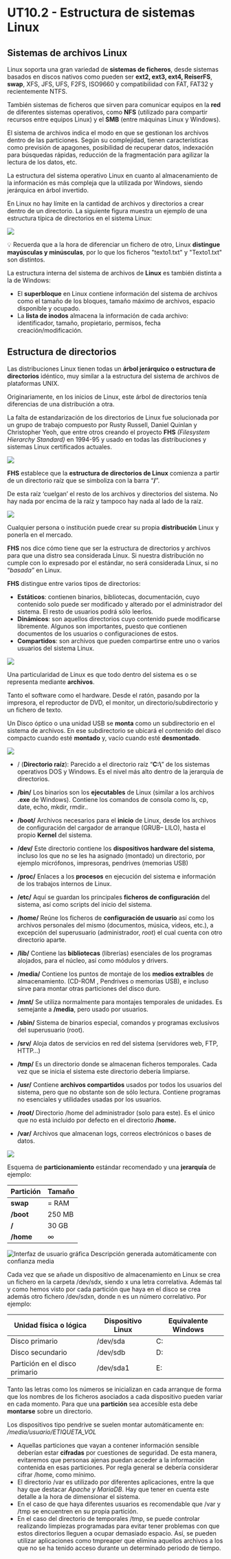 # UT10.2 - Estructura de sistemas Linux

## Sistemas de archivos Linux

Linux soporta una gran variedad de **sistemas de ficheros**, desde sistemas basados en discos nativos como pueden ser **ext2, ext3, ext4, ReiserFS**, **swap**, XFS, JFS, UFS, F2FS, ISO9660 y compatibilidad con FAT, FAT32 y recientemente NTFS.

También sistemas de ficheros que sirven para comunicar equipos en la **red** de diferentes sistemas operativos, como **NFS** (utilizado para compartir recursos entre equipos Linux) y el **SMB** (entre máquinas Linux y Windows).

El sistema de archivos indica el modo en que se gestionan los archivos dentro de las particiones. Según su complejidad, tienen características como previsión de apagones, posibilidad de recuperar datos, indexación para búsquedas rápidas, reducción de la fragmentación para agilizar la lectura de los datos, etc.

La estructura del sistema operativo Linux en cuanto al almacenamiento de la información es más compleja que la utilizada por Windows, siendo jerárquica en árbol invertido.

En Linux no hay límite en la cantidad de archivos y directorios a crear dentro de un directorio. La siguiente figura muestra un ejemplo de una estructura típica de directorios en el sistema Linux:

![](media/19f8d33bd596b428c77a2bc8a9eeae7e.png)

💡 Recuerda que a la hora de diferenciar un fichero de otro, Linux **distingue mayúsculas y minúsculas**, por lo que los ficheros "texto1.txt" y "Texto1.txt" son distintos.

La estructura interna del sistema de archivos de **Linux** es también distinta a la de Windows:

-   El **superbloque** en Linux contiene información del sistema de archivos como el tamaño de los bloques, tamaño máximo de archivos, espacio disponible y ocupado.
-   La **lista de inodos** almacena la información de cada archivo: identificador, tamaño, propietario, permisos, fecha creación/modificación.

## Estructura de directorios

Las distribuciones Linux tienen todas un **árbol jerárquico o estructura de directorios** idéntico, muy similar a la estructura del sistema de archivos de plataformas UNIX.

Originariamente, en los inicios de Linux, este árbol de directorios tenía diferencias de una distribución a otra.

La falta de estandarización de los directorios de Linux fue solucionada por un grupo de trabajo compuesto por Rusty Russell, Daniel Quinlan y Christopher Yeoh, que entre otros creando el proyecto **FHS** *(Filesystem Hierarchy Standard)* en 1994-95 y usado en todas las distribuciones y sistemas Linux certificados actuales.

![](media/73549fc50c80f701864ba86816a6d6fa.png)

**FHS** establece que la **estructura de directorios de Linux** comienza a partir de un directorio raíz que se simboliza con la barra “**/**”.

De esta raíz ‘cuelgan’ el resto de los archivos y directorios del sistema. No hay nada por encima de la raíz y tampoco hay nada al lado de la raíz.

![](media/a8eab917a4ac432f34e7ec5140336b34.jpeg)

Cualquier persona o institución puede crear su propia **distribución** Linux y ponerla en el mercado.

**FHS** nos dice cómo tiene que ser la estructura de directorios y archivos para que una distro sea considerada Linux. Si nuestra distribución no cumple con lo expresado por el estándar, no será considerada Linux, si no “*basada”* en Linux.

**FHS** distingue entre varios tipos de directorios:

-   **Estáticos**: contienen binarios, bibliotecas, documentación, cuyo contenido solo puede ser modificado y alterado por el administrador del sistema. El resto de usuarios podrá sólo leerlos.
-   **Dinámicos**: son aquellos directorios cuyo contenido puede modificarse libremente. Algunos son importantes, puesto que contienen documentos de los usuarios o configuraciones de estos.
-   **Compartidos**: son archivos que pueden compartirse entre uno o varios usuarios del sistema Linux.

![](media/f9cc44e21617decb74b1e8103cc61523.png)

Una particularidad de Linux es que todo dentro del sistema es o se representa mediante **archivos**.

Tanto el software como el hardware. Desde el ratón, pasando por la impresora, el reproductor de DVD, el monitor, un directorio/subdirectorio y un fichero de texto.

Un Disco óptico o una unidad USB se **monta** como un subdirectorio en el sistema de archivos. En ese subdirectorio se ubicará el contenido del disco compacto cuando esté **montado** y, vacío cuando esté **desmontado**.

![](media/0e8a772e685f12891c18d13fecdfe20d.png)

- / (**Directorio raíz**): Parecido a el directorio raíz “**C:\\**” de los sistemas operativos DOS y Windows. Es el nivel más alto dentro de la jerarquía de directorios.

- **/bin/** Los binarios son los **ejecutables** de Linux (similar a los archivos **.exe** de Windows). Contiene los comandos de consola como ls, cp, date, echo, mkdir, rmdir..

- **/boot/** Archivos necesarios para el **inicio** de Linux, desde los archivos de configuración del cargador de arranque (GRUB– LILO), hasta el propio **Kernel** del sistema.

- **/dev/** Este directorio contiene los **dispositivos hardware del sistema**, incluso los que no se les ha asignado (montado) un directorio, por ejemplo micrófonos, impresoras, pendrives (memorias USB)

- **/proc/** Enlaces a los **procesos** en ejecución del sistema e información de los trabajos internos de Linux.

- **/etc/** Aquí se guardan los principales **ficheros de configuración** del sistema, así como scripts del inicio del sistema.

- **/home/** Reúne los ficheros de **configuración de usuario** así como los archivos personales del mismo (documentos, música, videos, etc.), a excepción del superusuario (administrador, *root*) el cual cuenta con otro directorio aparte.

- **/lib/** Contiene las **bibliotecas** (librerías) esenciales de los programas alojados, para el núcleo, así como módulos y drivers.

- **/media/** Contiene los puntos de montaje de los **medios extraíbles** de almacenamiento. (CD-ROM , Pendrives o memorias USB), e incluso sirve para montar otras particiones del disco duro.

- **/mnt/** Se utiliza normalmente para montajes temporales de unidades. Es semejante a **/media**, pero usado por usuarios.

- **/sbin/** Sistema de binarios especial, comandos y programas exclusivos del superusuario (root).

- **/srv/** Aloja datos de servicios en red del sistema (servidores web, FTP, HTTP…)

- **/tmp/** Es un directorio donde se almacenan ficheros temporales. Cada vez que se inicia el sistema este directorio debería limpiarse.

- **/usr/** Contiene **archivos compartidos** usados por todos los usuarios del sistema, pero que no obstante son de sólo lectura. Contiene programas no esenciales y utilidades usadas por los usuarios.

- **/root/** Directorio /home del administrador (solo para este). Es el único que no está incluido por defecto en el directorio **/home.**

- **/var/** Archivos que almacenan logs, correos electrónicos o bases de datos.

![](media/c304b952dcf605f47a7e974ca186f081.jpeg)


Esquema de **particionamiento** estándar recomendado y una **jerarquía** de ejemplo:

| **Partición** | **Tamaño** |
|---------------|------------|
| **swap**      | = RAM      |
| **/boot**     | 250 MB     |
| **/**         | 30 GB      |
| **/home**     | ∞          |

![Interfaz de usuario gráfica  Descripción generada automáticamente con confianza media](media/08912581400a0e7f43d5aee46e59d70d.png)

Cada vez que se añade un dispositivo de almacenamiento en Linux se crea un fichero en la carpeta /dev/sdx, siendo x una letra correlativa. Además tal y como hemos visto por cada partición que haya en el disco se crea además otro fichero /dev/sdxn, donde n es un número correlativo. Por ejemplo:

| **Unidad física o lógica**     | **Dispositivo Linux** | **Equivalente Windows** |
|--------------------------------|-----------------------|-------------------------|
| Disco primario                 | /dev/sda              | C:                      |
| Disco secundario               | /dev/sdb              | D:                      |
| Partición en el disco primario | /dev/sda1             | E:                      |

Tanto las letras como los números se inicializan en cada arranque de forma que los nombres de los ficheros asociados a cada dispositivo pueden variar en cada momento. Para que una **partición** sea accesible esta debe **montarse** sobre un directorio.

Los dispositivos tipo pendrive se suelen montar automáticamente en: */media/usuario/ETIQUETA_VOL*

-   Aquellas particiones que vayan a contener información sensible deberían estar **cifradas** por cuestiones de seguridad. De esta manera, evitaremos que personas ajenas puedan acceder a la información contenida en esas particiones. Por regla general se debería considerar cifrar /home, como mínimo.
-   El directorio /var es utilizado por diferentes aplicaciones, entre la que hay que destacar *Apache y MariaDB*. Hay que tener en cuenta este detalle a la hora de dimensionar el sistema.
-   En el caso de que haya diferentes usuarios es recomendable que /var y /tmp se encuentren en su propia partición.
-   En el caso del directorio de temporales /tmp, se puede controlar realizando limpiezas programadas para evitar tener problemas con que estos directorios lleguen a ocupar demasiado espacio. Así, se pueden utilizar aplicaciones como tmpreaper que elimina aquellos archivos a los que no se ha tenido acceso durante un determinado periodo de tiempo.

